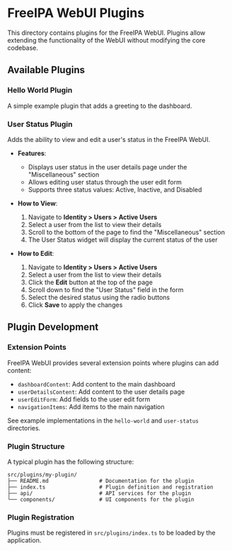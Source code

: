 # FreeIPA WebUI Plugins

This directory contains plugins for the FreeIPA WebUI. Plugins allow extending the functionality of the WebUI without modifying the core codebase.

## Available Plugins

### Hello World Plugin

A simple example plugin that adds a greeting to the dashboard.

### User Status Plugin

Adds the ability to view and edit a user's status in the FreeIPA WebUI.

- **Features**:

  - Displays user status in the user details page under the "Miscellaneous" section
  - Allows editing user status through the user edit form
  - Supports three status values: Active, Inactive, and Disabled

- **How to View**:

  1. Navigate to **Identity > Users > Active Users**
  2. Select a user from the list to view their details
  3. Scroll to the bottom of the page to find the "Miscellaneous" section
  4. The User Status widget will display the current status of the user

- **How to Edit**:
  1. Navigate to **Identity > Users > Active Users**
  2. Select a user from the list to view their details
  3. Click the **Edit** button at the top of the page
  4. Scroll down to find the "User Status" field in the form
  5. Select the desired status using the radio buttons
  6. Click **Save** to apply the changes

## Plugin Development

### Extension Points

FreeIPA WebUI provides several extension points where plugins can add content:

- `dashboardContent`: Add content to the main dashboard
- `userDetailsContent`: Add content to the user details page
- `userEditForm`: Add fields to the user edit form
- `navigationItems`: Add items to the main navigation

See example implementations in the `hello-world` and `user-status` directories.

### Plugin Structure

A typical plugin has the following structure:

```
src/plugins/my-plugin/
├── README.md                # Documentation for the plugin
├── index.ts                 # Plugin definition and registration
├── api/                     # API services for the plugin
└── components/              # UI components for the plugin
```

### Plugin Registration

Plugins must be registered in `src/plugins/index.ts` to be loaded by the application.
